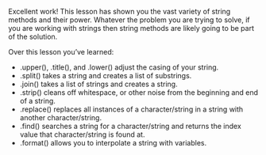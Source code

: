 Excellent work! This lesson has shown you the vast variety of string methods and their power. Whatever the problem you are trying to solve, if you are working with strings then string methods are likely going to be part of the solution.

Over this lesson you’ve learned:

- .upper(), .title(), and .lower() adjust the casing of your string.
- .split() takes a string and creates a list of substrings.
- .join() takes a list of strings and creates a string.
- .strip() cleans off whitespace, or other noise from the beginning and end of a string.
- .replace() replaces all instances of a character/string in a string with another character/string.
- .find() searches a string for a character/string and returns the index value that character/string is found at.
- .format() allows you to interpolate a string with variables.
